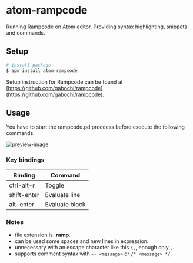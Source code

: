 # atom-rampcode
Running [Rampcode](https://github.com/gabochi/rampcode) on Atom editor. Providing syntax highlighting, snippets and commands.

## Setup
~~~bash
# install package
$ apm install atom-rampcode
~~~
Setup instruction for Rampcode can be found at [https://github.com/gabochi/rampcode](https://github.com/gabochi/rampcode).

## Usage
You have to start the rampcode.pd proccess before execute the following commands.

![preview-image](https://raw.githubusercontent.com/pndmix/atom-rampcode/master/assets/atom-rampcode.gif)

### Key bindings
| Binding | Command |
| --- | --- |
| ctrl-alt-r | Toggle |
| shift-enter | Evaluate line |
| alt-enter | Evaluate block |

### Notes
- file extension is **.ramp**.
- can be used some spaces and new lines in expression.
- unnecessary with an escape character like this `\,`, enough only `,`.
- supports comment syntax with `-- <message>` or `/* <message> */`.
